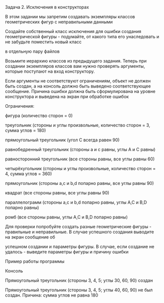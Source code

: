 Задача 2. Исключения в конструкторах

В этом задании мы запретим создавать экземпляры классов геометрических фигур с неправильными данными

Создайте собственный класс исключения для ошибки создания геометрической фигуры - подумайте, от какого типа его унаследовать и не забудьте поместить новый класс 

в отдельную пару файлов

Возьмите иерархию классов из предыдущего задания. Теперь при создании экземпляров классов вам нужно проверять аргументы, которые поступают на вход конструктору. 

Если аргументы не соответствуют ограничениям, объект не должен быть создан, а на консоль должно быть выведено соответствующее сообщение. Причина ошибки должна быть сформулирована на уровне конструктора и выведена на экран при обработке ошибок

Ограничения:

фигура (количество сторон = 0)

треугольник (стороны и углы произвольные, количество сторон = 3, сумма углов = 180)

прямоугольный треугольник (угол C всегда равен 90)

равнобедренный треугольник (стороны a и c равны, углы A и C равны)

равносторонний треугольник (все стороны равны, все углы равны 60)

четырёхугольник (стороны и углы произвольные, количество сторон = 4, сумма углов = 360)

прямоугольник (стороны a,c и b,d попарно равны, все углы равны 90)

квадрат (все стороны равны, все углы равны 90)

параллелограмм (стороны a,c и b,d попарно равны, углы A,C и B,D попарно равны)

ромб (все стороны равны, углы A,C и B,D попарно равны)

Для проверки попробуйте создать разные геометрические фигуры - правильные и неправильные. В случае успешного создания выводите на экран сообщение об 

успешном создании и параметры фигуры. В случае, если создание не удалось - выведите параметры фигуры и причину ошибки

Пример работы программы

Консоль

Прямоугольный треугольник (стороны 3, 4, 5; углы 30, 60, 90) создан

Прямоугольный треугольник (стороны 3, 4, 5; углы 40, 60, 90) не был создан. Причина: сумма углов не равна 180

